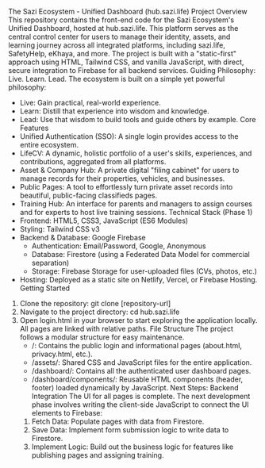 ﻿The Sazi Ecosystem - Unified Dashboard (hub.sazi.life)
Project Overview
This repository contains the front-end code for the Sazi Ecosystem's Unified Dashboard, hosted at hub.sazi.life. This platform serves as the central control center for users to manage their identity, assets, and learning journey across all integrated platforms, including sazi.life, SafetyHelp, eKhaya, and more.
The project is built with a "static-first" approach using HTML, Tailwind CSS, and vanilla JavaScript, with direct, secure integration to Firebase for all backend services.
Guiding Philosophy: Live. Learn. Lead.
The ecosystem is built on a simple yet powerful philosophy:
* Live: Gain practical, real-world experience.
* Learn: Distill that experience into wisdom and knowledge.
* Lead: Use that wisdom to build tools and guide others by example.
Core Features
* Unified Authentication (SSO): A single login provides access to the entire ecosystem.
* LifeCV: A dynamic, holistic portfolio of a user's skills, experiences, and contributions, aggregated from all platforms.
* Asset & Company Hub: A private digital "filing cabinet" for users to manage records for their properties, vehicles, and businesses.
* Public Pages: A tool to effortlessly turn private asset records into beautiful, public-facing classifieds pages.
* Training Hub: An interface for parents and managers to assign courses and for experts to host live training sessions.
Technical Stack (Phase 1)
* Frontend: HTML5, CSS3, JavaScript (ES6 Modules)
* Styling: Tailwind CSS v3
* Backend & Database: Google Firebase
   * Authentication: Email/Password, Google, Anonymous
   * Database: Firestore (using a Federated Data Model for commercial separation)
   * Storage: Firebase Storage for user-uploaded files (CVs, photos, etc.)
* Hosting: Deployed as a static site on Netlify, Vercel, or Firebase Hosting.
Getting Started
1. Clone the repository:
git clone [repository-url]
2. Navigate to the project directory:
cd hub.sazi.life
3. Open login.html in your browser to start exploring the application locally. All pages are linked with relative paths.
File Structure
The project follows a modular structure for easy maintenance.
   * /: Contains the public login and informational pages (about.html, privacy.html, etc.).
   * /assets/: Shared CSS and JavaScript files for the entire application.
   * /dashboard/: Contains all the authenticated user dashboard pages.
   * /dashboard/components/: Reusable HTML components (header, footer) loaded dynamically by JavaScript.
Next Steps: Backend Integration
The UI for all pages is complete. The next development phase involves writing the client-side JavaScript to connect the UI elements to Firebase:
   1. Fetch Data: Populate pages with data from Firestore.
   2. Save Data: Implement form submission logic to write data to Firestore.
   3. Implement Logic: Build out the business logic for features like publishing pages and assigning training.